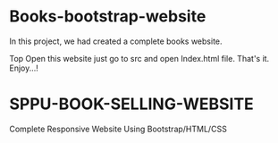# Books-bootstrap-website
In this project, we had created a complete books website.

Top Open this website just go to src and open Index.html file.
That's it.
Enjoy...!
# SPPU-BOOK-SELLING-WEBSITE 
Complete Responsive Website Using Bootstrap/HTML/CSS
